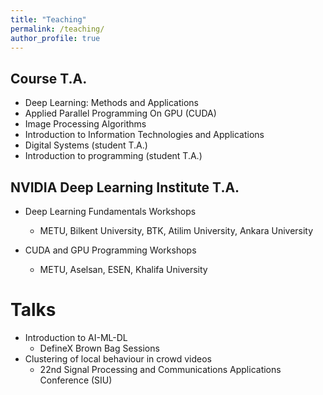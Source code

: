 ```yaml
---
title: "Teaching"
permalink: /teaching/
author_profile: true
---
```

## Course T.A.

* Deep Learning: Methods and Applications
* Applied Parallel Programming On GPU (CUDA)
* Image Processing Algorithms
* Introduction to Information Technologies and Applications
* Digital Systems (student T.A.)
* Introduction to programming (student T.A.)

## NVIDIA Deep Learning Institute T.A.

* Deep Learning Fundamentals Workshops
  * METU, Bilkent University, BTK, Atilim University, Ankara University
  
* CUDA and GPU Programming Workshops
  * METU, Aselsan, ESEN, Khalifa University
  
Talks
======
* Introduction to AI-ML-DL
  * DefineX Brown Bag Sessions
* Clustering of local behaviour in crowd videos
  * 22nd Signal Processing and Communications Applications Conference (SIU)
